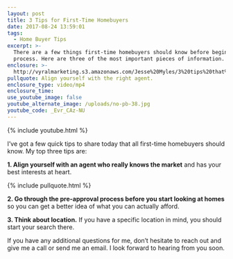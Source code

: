 ```yaml
---
layout: post
title: 3 Tips for First-Time Homebuyers
date: 2017-08-24 13:59:01
tags:
  - Home Buyer Tips
excerpt: >-
  There are a few things first-time homebuyers should know before beginning the
  process. Here are three of the most important pieces of information.
enclosure: >-
  http://vyralmarketing.s3.amazonaws.com/Jesse%20Myles/3%20tips%20that%20might%20come%20in%20handy.mp4
pullquote: Align yourself with the right agent.
enclosure_type: video/mp4
enclosure_time:
use_youtube_image: false
youtube_alternate_image: /uploads/no-pb-38.jpg
youtube_code: _Evr_CAz-NU
---
```



{% include youtube.html %}

I’ve got a few quick tips to share today that all first-time homebuyers should know. My top three tips are:

**1. Align yourself with an agent who really knows the market** and has your best interests at heart.

{% include pullquote.html %}

**2. Go through the pre-approval process before you start looking at homes** so you can get a better idea of what you can actually afford.

**3. Think about location.** If you have a specific location in mind, you should start your search there.

If you have any additional questions for me, don’t hesitate to reach out and give me a call or send me an email. I look forward to hearing from you soon.